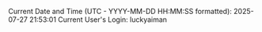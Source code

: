 Current Date and Time (UTC - YYYY-MM-DD HH:MM:SS formatted): 2025-07-27 21:53:01
Current User's Login: luckyaiman
